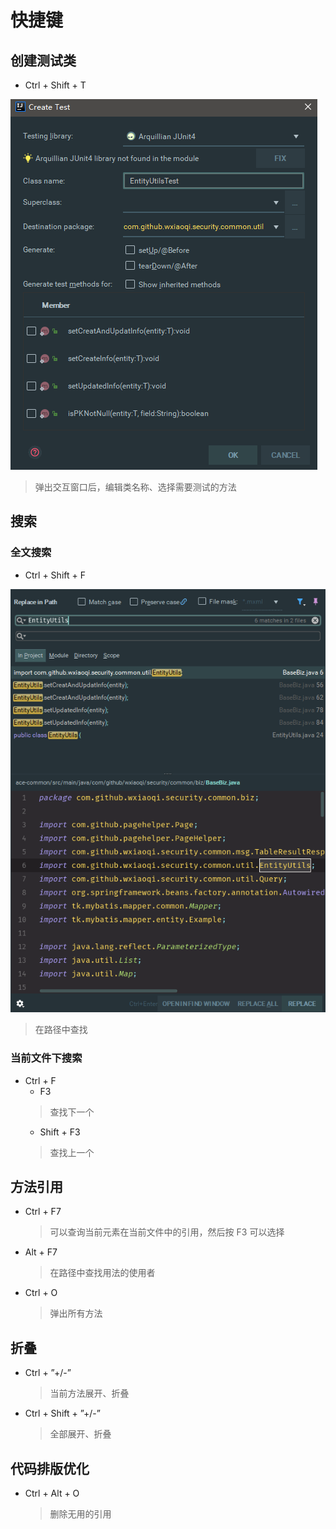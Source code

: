# 快捷键

## 创建测试类

- Ctrl + Shift + T

![创建测试类](images/Ikjj_001.png)

>弹出交互窗口后，编辑类名称、选择需要测试的方法

## 搜索

### 全文搜索

- Ctrl + Shift + F

![路径中查找](images/Ikjj_002.png)

>在路径中查找

### 当前文件下搜索

- Ctrl + F
  - F3
  >查找下一个
  - Shift + F3
  >查找上一个

## 方法引用

- Ctrl + F7
  >可以查询当前元素在当前文件中的引用，然后按 F3 可以选择

- Alt + F7
  >在路径中查找用法的使用者

- Ctrl + O
  >弹出所有方法

## 折叠

- Ctrl + ”+/-”
  >当前方法展开、折叠
  
- Ctrl + Shift + ”+/-”
  >全部展开、折叠

## 代码排版优化

- Ctrl + Alt + O
  >删除无用的引用
